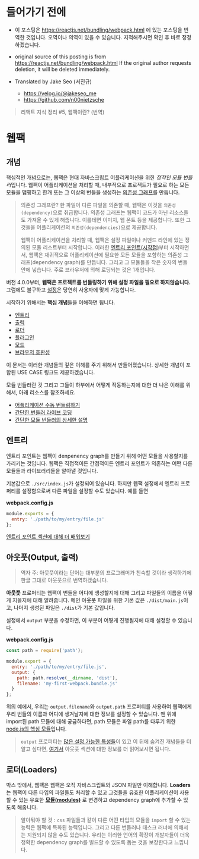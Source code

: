 # 들어가기 전에
- 이 포스팅은 https://reactjs.net/bundling/webpack.html 에 있는 포스팅을 번역한 것입니다. 오역이나 의역이 있을 수 있습니다. 지적해주시면 확인 후 바로 정정하겠습니다.

- original source of this posting is from https://reactjs.net/bundling/webpack.html If the original author requests deletion, it will be deleted immediately.

- Translated by Jake Seo (서진규)

	- https://velog.io/@jakeseo_me
	- https://github.com/n00nietzsche
    
> 리액트 지식 정리 #5, 웹팩이란? (번역)

# 웹팩

## 개념

핵심적인 개념으로는, 웹팩은 현대 자바스크립트 어플리케이션을 위한 *정적인 모듈 번들러*입니다. 웹팩이 어플리케이션을 처리할 때, 내부적으로 프로젝트가 필요로 하는 모든 모듈을 맵핑하고 한개 또는 그 이상의 번들을 생성하는 [의존성 그래프](https://webpack.js.org/concepts/dependency-graph/)를 만듭니다. 

> 의존성 그래프란?
> 한 파일이 다른 파일을 의존할 때, 웹팩은 이것을 `의존성(dependency)`으로 취급합니다. 의존성 그래프는 웹팩이 코드가 아닌 리소스들도 가져올 수 있게 해줍니다. 이를테면 이미지, 웹 폰트 등을 제공합니다. 또한 그것들을 어플리케이션의 `의존성(dependencies)`으로 제공합니다.
>
>웹팩이 어플리케이션을 처리할 때, 웹팩은 설정 파일이나 커멘드 라인에 있는 정의된 모듈 리스트부터 시작합니다. 이러한 [엔트리 포인트(시작점)](https://webpack.js.org/concepts/entry-points/)부터 시작하면서, 웹팩은 재귀적으로 어플리케이션에 필요한 모든 모듈을 포함하는 의존성 그래프(dependency graph)를 만듭니다. 그리고 그 모듈들을 작은 숫자의 번들 안에 넣습니다. 주로 브라우저에 의해 로딩되는 것은 1개입니다.

버전 4.0.0부터, **웹팩은 프로젝트를 번들링하기 위해 설정 파일을 필요로 하지않습니다.** 그럼에도 불구하고 [설정](https://webpack.js.org/configuration/)은 당연히 사용자에 맞게 가능합니다.

시작하기 위해서는 **핵심 개념**들을 이해하면 됩니다.

- [엔트리](https://webpack.js.org/concepts/#entry)
- [출력](https://webpack.js.org/concepts/#output)
- [로더](https://webpack.js.org/concepts/#loaders)
- [플러그인](https://webpack.js.org/concepts/#plugins)
- [모드](https://webpack.js.org/concepts/#mode)
- [브라우저 호환성](https://webpack.js.org/concepts/#browser-compatibility)

이 문서는 이러한 개념들의 깊은 이해를 주기 위해서 만들어졌습니다. 상세한 개념이 포함된 USE CASE 링크도 제공하겠습니다.

모듈 번들러란 것 그리고 그들이 하부에서 어떻게 작동하는지에 대한 더 나은 이해를 위해서, 아래 리소스를 참조하세요. 

- [어플리케이션 수동 번들링하기](https://www.youtube.com/watch?v=UNMkLHzofQI)
- [간단한 번들러 라이브 코딩](https://www.youtube.com/watch?v=Gc9-7PBqOC8)
- [간단한 모듈 번들러의 상세한 설명](https://github.com/ronami/minipack)

## 엔트리

엔트리 포인트는 웹팩이 denpenency graph를 만들기 위해 어떤 모듈을 사용할지를 가리키는 것입니다. 웹팩은 직접적이든 간접적이든 엔트리 포인트가 의존하는 어떤 다른 모듈들과 라이브러리들을 알아낼 것입니다.

기본값으로 `./src/index.js`가 설정되어 있습니다. 하지만 웹팩 설정에서 엔트리 프로퍼티를 설정함으로써 다른 파일을 설정할 수도 있습니다. 예를 들면

**webpack.config.js**
```js
module.exports = {
  entry: './path/to/my/entry/file.js'  
};
```

[엔트리 포인트 섹션에 대해 더 배워보기](https://webpack.js.org/concepts/entry-points/)

## 아웃풋(Output, 출력)
>역자 주: 아웃풋이라는 단어는 대부분의 프로그래머가 친숙할 것이라 생각하기에 한글 그대로 아웃풋으로 번역하겠습니다.

**아웃풋** 프로퍼티는 웹팩이 번들을 어디에 생성할지에 대해 그리고 파일들의 이름을 어떻게 지을지에 대해 알려줍니다. 메인 아웃풋 파일을 위한 기본 값은 `./dist/main.js`이고, 나머지 생성된 파일은 `./dist`가 기본 값입니다.

설정에서 `output` 부분을 수정하면, 이 부분이 어떻게 진행될지에 대해 설정할 수 있습니다.

**webpack.config.js**
```js
const path = require('path');

module.export = {
  entry: './path/to/my/entry/file.js',
  output: {
    path: path.resolve(__dirname, 'dist'),
    filename: 'my-first-webpack.bundle.js'
  }
};
```

위의 예에서, 우리는 `output.filename`와 `output.path` 프로퍼티를 사용하여 웹팩에게 우리 번들의 이름과 어디에 생겨날지에 대한 정보를 설정할 수 있습니다. 맨 위에 import된 path 모듈에 대해 궁금하다면, path 모듈은 파일 path를 다루기 위한 [node.js의 핵심 모듈](https://nodejs.org/api/modules.html)입니다. 

> `output` 프로퍼티는 [많은 설정 가능한 특성들](https://webpack.js.org/configuration/output/)이 있고 이 뒤에 숨겨진 개념들을 더 알고 싶다면, [여기서](https://webpack.js.org/concepts/output/) 아웃풋 섹션에 대한 정보를 더 읽어보시면 됩니다.

## 로더(Loaders)

박스 밖에서, 웹팩은 웹팩은 오직 자바스크립트와 JSON 파일만 이해합니다. **Loaders**는 웹팩이 다른 타입의 파일들도 처리할 수 있고 그것들을 유효한 어플리케이션이 사용할 수 있는 유효한 **[모듈(modules)](https://webpack.js.org/concepts/modules/)** 로 변경하고 dependency graph에 추가할 수 있도록 해줍니다.

> 알아둬야 할 것 : `css` 파일들과 같이 다른 어떤 타입의 모듈을 `import` 할 수 있는 능력은 웹팩에 특화된 능력입니다. 그리고 다른 번들러나 태스크 러너에 의해서는 지원되지 않을 수도 있습니다. 우리는 이러한 언어의 확장이 개발자들이 더욱 정확한 dependency graph를 빌드할 수 있도록 돕는 것을 보장한다고 느낍니다.


